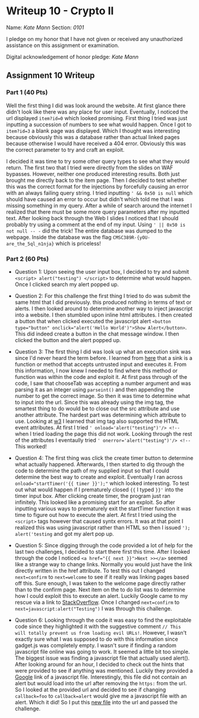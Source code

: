 Writeup 10 - Crypto II
=====

Name: *Kate Mann*
Section: *0101*

I pledge on my honor that I have not given or received any unauthorized assistance on this assignment or examination.

Digital acknowledgement of honor pledge: *Kate Mann*

## Assignment 10 Writeup

### Part 1 (40 Pts)
Well the first thing I did was look around the website. At first glance there didn't look like there was any place for 
user input. Eventually, I noticed the url displayed `item?id=0` which looked promising. First thing
I tried was just inputting a succession of numbers to see what would happen. Once I got to `item?id=3` a blank page 
was displayed. Which I thought was interesting because obviously this was a database rather than actual linked pages 
because otherwise I would have received a 404 error. Obviously this was the correct parameter to try and craft an
exploit. 

I decided it was time to try some other query types to see what they would return. The first two that I tried 
were directly from the slides on WAF bypasses. However, neither one produced interesting results. 
Both just brought me directly back to the item page. Then I decided to test whether this was the correct format 
for the injections by forcefully causing an error with an always failing query string. I tried inputting 
`' && 0x50 is null` which should have caused an error to occur but didn't which told me that I was missing something 
in my query. After a while of search around the internet I realized that there must be some more query parameters 
after my inputted text. After looking back through the Web I slides I noticed that I should probably try using a 
comment at the end of my input. Using `' || 0x50 is not null -- -` did the trick! The entire database was dumped 
to the webpage. Inside the database was the flag `CMSC389R-{yOU-are_the_5ql_n1nja}` which is priceless!


### Part 2 (60 Pts)
* Question 1: Upon seeing the user input box, I decided to try and submit `<script> alert("testing") </script>` to 
determine what would happen. Once I clicked search my alert popped up. 

* Question 2: For this challenge the first thing I tried to do was submit the same html that I did previously. 
this produced nothing in terms of text or alerts. I then looked around to determine another way to inject 
javascript into a website. I then stumbled upon inline html attributes. I then created a button that when clicked
executed the javascript alert
`<button type="button" onclick="alert('Hello World')">Show Alert</button>`. This did indeed create a button
in the chat message window. I then clicked the button and the alert popped up. 

* Question 3: The first thing I did was look up what an execution sink was since I'd never heard the term before.
I learned from [here](https://blog.mindedsecurity.com/2011/07/jquery-is-sink.html) that a sink is a function or 
method that accepts untrusted input and executes it. From this information, I now knew I needed to find where 
this method or function was within the code and exploit it. At first pass through of the code, I saw that 
chooseTab was accepting a number argument and was parsing it as an integer using `parseint()` and then appending 
the number to get the correct image. So then it was time to determine what to input into the url. Since this was 
already using the img tag, the smartest thing to do would be to close out the src attribute and use another
attribute. The hardest part was determining which attribute to use. Looking at [w3](https://www.w3schools.com/tags/tag_img.asp)
I learned that img tag also supported the HTML event attributes. At first I tried `' onload='alert("testing")'/> <!--`
when I tried loading the page this did not work. Looking through the rest of the attributes I eventaully tried
`' onerror='alert("testing")'/> <!--` This worked! 

* Question 4: The first thing was click the create timer button to determine what actually happened. Afterwards, I 
then started to dig through the code to determine the path of my supplied input so that I could determine the 
best way to create and exploit. Eventually I ran across `onload="startTimer('{{ timer }}');"` which looked 
interesting. To test out what would happen if I prematurely closed `{{` I typed `}}'` into the timer input
box. After clicking create timer, the program just ran infinitely. This looked like a promising start for an 
exploit. So after inputting various ways to prematurely exit the startTimer function it was time to figure out
how to execute the alert. At first I tried using the `<script>` tags however that caused syntx errors. It was at 
that point I realized this was using javascript rather than HTML so then I issued `');  alert('testing` and got 
my alert pop up. 

* Question 5: Since digging through the code provided a lot of help for the last two challenges, I decided to start
there first this time. After I looked through the code I noticed `<a href="{{ next }}">Next >></a>` seemed like a
strange way to change links. Normally you would just have the link directly written in the href attribute. To 
test this out I changed `next=confirm` to `next=welcome` to see if it really was linking pages based off this. 
Sure enough, I was taken to the welcome page directly rather than to the confirm page. Next item on the to do 
list was to determine how I could exploit this to execute an alert. Luckily Google came to my rescue 
via a link to [StackOverflow](https://stackoverflow.com/questions/5519059/inline-javascript-in-href). 
Once I changed `next=confirm` to `next=javascript:alert("Testing")` I was through this challenge. 

* Question 6: Looking through the code it was easy to find the exploitable code since they highlighted it with
the suggestive comment `// This will totally prevent us from loading evil URLs!`. However, I wasn't exactly sure
what I was supposed to do with this information since gadget.js was completely empty. I wasn't sure if finding
a random javascript file online was going to work. It seemed a little bit too simple. The biggest issue was 
finding a javascript file that actually used alert(). After looking around for an hour, I decided to check
out the hints that were provided to see if anything was mentioned. Luckily they provided a
[Google](https://www.google.com/jsapi?callback=foo) link of a javascript file. Interestingly, this 
file did not contain an alert but would load into the url after removing the `https:` from the url. 
So I looked at the provided url and decided to see if changing `callback=foo` to `callback=alert` 
would give me a javascript file with an alert. Which it did! So I put this [new file](https://www.google.com/jsapi?callback=alert)
into the url and passed the challenge. 